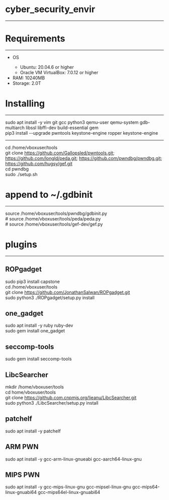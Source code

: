 # cyber_security_envir

___

# Requirements

___

<ul>
<li>OS</li>
<ul>
<li> Ubuntu: 20.04.6 or higher</li>
<li> Oracle VM VirtualBox: 7.0.12 or higher</li>
</ul>
<li> RAM: 10240MB</li>
<li> Storage: 2.0T</li>
</ul>

# Installing

___

sudo apt install -y vim git gcc python3 qemu-user qemu-system gdb-multiarch libssl libffi-dev build-essential gem<br />
pip3 install --upgrade pwntools keystone-engine ropper keystone-engine<br />

___

cd /home/vboxuser/tools<br />
git clone https://github.com/Gallopsled/pwntools.git; https://github.com/longld/peda.git; https://github.com/pwndbg/pwndbg.git; https://github.com/hugsy/gef.git<br />
cd pwndbg<br />
sudo ./setup.sh<br />

# append to ~/.gdbinit

___

source /home/vboxuser/tools/pwndbg/gdbinit.py<br />
\# source /home/vboxuser/tools/peda/peda.py<br />
\# source /home/vboxuser/tools/gef-dev/gef.py<br />

# plugins

___

## ROPgadget

sudo pip3 install capstone<br />
cd /home/vboxuser/tools<br />
git clone https://github.com/JonathanSalwan/ROPgadget.git<br />
sudo python3 ./ROPgadget/setup.py install<br />

## one_gadget

sudo apt install -y ruby ruby-dev<br />
sudo gem install one_gadget<br />

## seccomp-tools

sudo gem install seccomp-tools<br />

## LibcSearcher

mkdir /home/vboxuser/tools<br />
cd home/vboxuser/tools<br />
git clone https://github.com.cnpmjs.org/lieanu/LibcSearcher.git<br />
sudo python3 ./LibcSearcher/setup.py install<br />

## patchelf

sudo apt install -y patchelf<br />

## ARM PWN

sudo apt install -y gcc-arm-linux-gnueabi gcc-aarch64-linux-gnu<br />

## MIPS PWN

sudo apt install -y gcc-mips-linux-gnu gcc-mipsel-linux-gnu gcc-mips64-linux-gnuabi64 gcc-mips64el-linux-gnuabi64<br />
